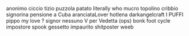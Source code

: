 anonimo
ciccio
tizio
puzzola
patato
literally who
mucro
topolino
cribbio
signorina
pensione a Cuba
aranciataLover
hotlena
darkangelcraft
I PUFFI
pippo
my love
?
signor nessuno
V per Vedetta (ops)
bonk
foot
cycle
impostore
spook
gessetto impaurito
shitposter
weeb